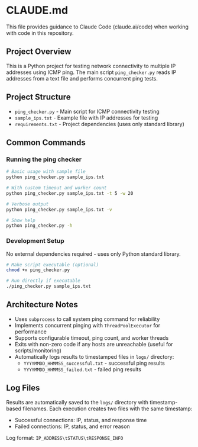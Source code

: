 # CLAUDE.md

This file provides guidance to Claude Code (claude.ai/code) when working with code in this repository.

## Project Overview

This is a Python project for testing network connectivity to multiple IP addresses using ICMP ping. The main script `ping_checker.py` reads IP addresses from a text file and performs concurrent ping tests.

## Project Structure

- `ping_checker.py` - Main script for ICMP connectivity testing
- `sample_ips.txt` - Example file with IP addresses for testing
- `requirements.txt` - Project dependencies (uses only standard library)

## Common Commands

### Running the ping checker
```bash
# Basic usage with sample file
python ping_checker.py sample_ips.txt

# With custom timeout and worker count
python ping_checker.py sample_ips.txt -t 5 -w 20

# Verbose output
python ping_checker.py sample_ips.txt -v

# Show help
python ping_checker.py -h
```

### Development Setup

No external dependencies required - uses only Python standard library.

```bash
# Make script executable (optional)
chmod +x ping_checker.py

# Run directly if executable
./ping_checker.py sample_ips.txt
```

## Architecture Notes

- Uses `subprocess` to call system ping command for reliability
- Implements concurrent pinging with `ThreadPoolExecutor` for performance
- Supports configurable timeout, ping count, and worker threads
- Exits with non-zero code if any hosts are unreachable (useful for scripts/monitoring)
- Automatically logs results to timestamped files in `logs/` directory:
  - `YYYYMMDD_HHMMSS_successful.txt` - successful ping results
  - `YYYYMMDD_HHMMSS_failed.txt` - failed ping results

## Log Files

Results are automatically saved to the `logs/` directory with timestamp-based filenames. Each execution creates two files with the same timestamp:
- Successful connections: IP, status, and response time
- Failed connections: IP, status, and error reason

Log format: `IP_ADDRESS\tSTATUS\tRESPONSE_INFO`